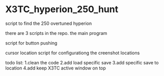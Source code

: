 # X3TC_hyperion_250_hunt
script to find the 250 overtuned hyperion

there are 3 scripts in the repo.
  the main program

  script for button pushing

  cursor location script for configurationg the creenshot locations

  todo list:
  1.clean the code
  2.add load specific save
  3.add specific save to location
  4.add keep X3TC active window on top

